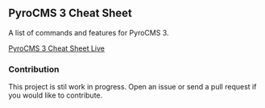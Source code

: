 ## PyroCMS 3 Cheat Sheet

A list of commands and features for PyroCMS 3.

[PyroCMS 3 Cheat Sheet Live](http://websemantics.github.io/pyrocms-cheatsheet)

### Contribution

This project is stil work in progress. Open an issue or send a pull request if you would like to contribute.